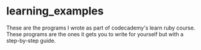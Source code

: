 # learning_examples
These are the programs I wrote as part of codecademy's learn ruby course.
These programs are the ones it gets you to write for yourself but with a step-by-step guide.